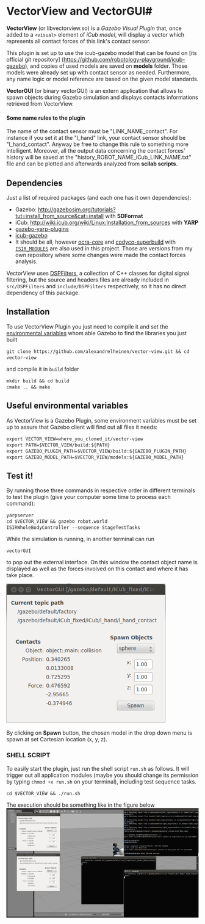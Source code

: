 # VectorView and VectorGUI#

**VectorView** (or libvectorview.so) is a *Gazebo Visual Plugin* that, once added to a `<visual>` element of *iCub model*, will display a vector which represents all contact forces of this link's contact sensor.

This plugin is set up to use the icub-gazebo model that can be found on [its official git repository] (https://github.com/robotology-playground/icub-gazebo), and copies of used models are saved on **models** folder. Those models were already set up with contact sensor as needed. Furthermore, any name logic or model reference are based on the given model standards.

**VectorGUI** (or binary vectorGUI) is an extern application that allows to spawn objects during Gazebo simulation and displays contacts informations retrieved from VectorView.

#### Some name rules to the plugin ####
The name of the contact sensor must be "LINK_NAME_contact". For instance if you set it at the "l_hand" link, your contact sensor should be "l_hand_contact". Anyway be free to change this rule to something more intelligent. Moreover, all the output data concerning the contact forces' history will be saved at the "history_ROBOT_NAME_iCub_LINK_NAME.txt" file and can be plotted and afterwards analyzed from **scilab scripts**.

## Dependencies ##

Just a list of required packages (and each one has it own dependencies):
 * Gazebo: http://gazebosim.org/tutorials?tut=install_from_source&cat=install with **SDFormat**
 * iCub: http://wiki.icub.org/wiki/Linux:Installation_from_sources with **YARP**
 * [gazebo-yarp-plugins](https://github.com/robotology/gazebo-yarp-plugins)
 * [icub-gazebo](https://github.com/robotology-playground/icub-gazebo)
 * It should be all, however [ocra-core](https://github.com/ocra-recipes/ocra-core) and [codyco-superbuild](https://github.com/alexandrelheinen/codyco-superbuild) with [`ISIR_MODULES`](https://github.com/alexandrelheinen/codyco-superbuild#a-note-on-ocra-wbi-plugins) are also used in this project. Those are versions from my own repository where some changes were made the contact forces analysis.

 VectorView uses [DSPFilters](https://github.com/vinniefalco/DSPFilters), a collection of C++ classes for digital signal filtering, but the source and headers files are already included in `src/DSPFilters` and `include/DSPFilters` respectively, so it has no direct dependency of this package.

## Installation ##

To use VectorView Plugin you just need to compile it and set the [environmental variables](#useful-environment-variables) whom able Gazebo to find the libraries you just built
```
git clone https://github.com/alexandrelheinen/vector-view.git && cd vector-view
```
and compile it in `build` folder
```
mkdir build && cd build
cmake .. && make
```
## Useful environmental variables ##

As VectorView is a Gazebo Plugin, some environment variables must be set up to assure that Gazebo client will find out all files it needs:
```
export VECTOR_VIEW=where_you_cloned_it/vector-view
export PATH=$VECTOR_VIEW/build:${PATH}
export GAZEBO_PLUGIN_PATH=$VECTOR_VIEW/build:${GAZEBO_PLUGIN_PATH}
export GAZEBO_MODEL_PATH=$VECTOR_VIEW/models:${GAZEBO_MODEL_PATH}
```
## Test it! ##

By running those three commands in respective order in different terminals to test the plugin (give your computer some time to process each command):
```
yarpserver
cd $VECTOR_VIEW && gazebo robot.world
ISIRWholeBodyController --sequence StageTestTasks
```

While the simulation is running, in another terminal can run
```
vectorGUI
```
to pop out the external interface. On this window the contact object name is displayed as well as the forces involved on this contact and where it has take place.

![interface window example](/images/gui_example.png "Interface window example")

By clicking on **Spawn** button, the chosen model in the drop down menu is spawn at set Cartesian location (x, y, z).

### SHELL SCRIPT ###

To easily start the plugin, just run the shell script `run.sh` as follows. It will trigger out all application modules (maybe you should change its permission by typing `chmod +x run.sh` on your terminal), including test sequence tasks.
```
cd $VECTOR_VIEW && ./run.sh
```
The execution should be something like in the figure below
![shell script execution example](/images/execution_example.png "shell script execution example")
